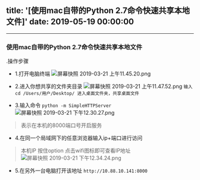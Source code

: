 title: '[使用mac自带的Python 2.7命令快速共享本地文件]'
date: 2019-05-19 00:00:00
---
------
### 使用mac自带的Python 2.7命令快速共享本地文件

.操作步骤

- 1.打开电脑终端
  ![屏幕快照 2019-03-21 上午11.45.20.png](https://upload-images.jianshu.io/upload_images/2975942-6460fb75db8ad0d6.png?imageMogr2/auto-orient/strip%7CimageView2/2/w/1240)

- 2.进入你想共享的文件夹目录
![屏幕快照 2019-03-21 上午11.47.52.png](https://upload-images.jianshu.io/upload_images/2975942-785157544aa83b4f.png?imageMogr2/auto-orient/strip%7CimageView2/2/w/1240)
``` 输入 cd /Users/用户/Desktop/ 进入桌面文件夹，共享桌面文件 ```



- 3.输入命令
```python -m SimpleHTTPServer```
![屏幕快照 2019-03-21 下午12.30.27.png](https://upload-images.jianshu.io/upload_images/2975942-eb5707509e383e29.png?imageMogr2/auto-orient/strip%7CimageView2/2/w/1240)
> 表示在本机的8000端口号开启服务

- 4.在同一个局域网下的任意浏览器输入ip+端口进行访问
> 本机IP 按住option 点击wifi图标即可查看IP地址
![屏幕快照 2019-03-21 下午12.34.24.png](https://upload-images.jianshu.io/upload_images/2975942-c090d92f3af55725.png?imageMogr2/auto-orient/strip%7CimageView2/2/w/1240)

- 5.在另外一台电脑打开该地址
```http://10.88.10.141:8000```
